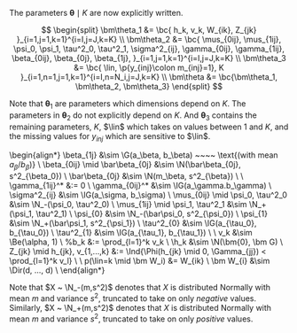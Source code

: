 The parameters $\bm\theta \mid K$ are now explicitly written.

$$
\begin{split}
\bm\theta_1 &= \bc{
h_k, v_k,
W_{ik}, Z_{jk}
}_{i=1,j=1,k=1}^{i=I,j=J,k=K} \\
\bm\theta_2 &= \bc{
\mus_{0ij}, \mus_{1ij}, \psi_0, \psi_1, 
\tau^2_0, \tau^2_1,
\sigma^2_{ij}, \gamma_{0ij}, \gamma_{1ij}, \beta_{0ij}, \beta_{0j}, \beta_{1j},
}_{i=1,j=1,k=1}^{i=I,j=J,k=K} \\
\bm\theta_3 &= \bc{
\lin, 
\p{y_{inj}\colon m_{inj}=1},
K
}_{i=1,n=1,j=1,k=1}^{i=I,n=N_i,j=J,k=K} \\
\bm\theta &= \bc{\bm\theta_1, \bm\theta_2, \bm\theta_3}
\end{split}
$$

Note that $\bm\theta_1$ are parameters which dimensions depend on $K$.  The
parameters in $\bm\theta_2$ do not explicitly depend on $K$.  And $\bm\theta_3$
contains the remaining parameters, $K$, $\lin$ which takes on values between 1
and $K$, and the missing values for $y_{inj}$ which are sensitive to $\lin$.

$$
%\begin{split}
%\bm\theta = \bc{
%h_k, v_k, \mus_{0ij}, \mus_{1ij}, \psi_0, \psi_1, 
%\tau^2_0, \tau^2_1, W_{ik}, \lin, 
%\sigma^2_{ij}, \gamma_{0ij}, \gamma_{1ij}, \beta_{0ij}, \beta_{0j}, \beta_{1j},
%y_{inj}\colon m_{inj}=1
%}_{i=1,n=1,j=1,k=1}^{i=I,n=N_i,j=J,k=K}
%\end{split}
$$

\begin{align*}
\beta_{1j} &\sim \G(a_\beta, b_\beta) ~~~~ \text{(with mean $a_\beta/b_\beta$)} \\
\beta_{0ij} \mid \bar\beta_{0j} &\sim \N(\bar\beta_{0j}, s^2_{\beta_0}) \\
\bar\beta_{0j} &\sim \N(m_\beta, s^2_{\beta}) \\
\\
\gamma_{1ij}^* &:= 0 \\
\gamma_{0ij}^* &\sim \IG(a_\gamma.b_\gamma) \\
\sigma^2_{ij} &\sim \IG(a_\sigma, b_\sigma) \\
\mus_{0ij} \mid \psi_0, \tau^2_0 &\sim \N_-(\psi_0, \tau^2_0) \\
\mus_{1ij} \mid \psi_1, \tau^2_1 &\sim \N_+(\psi_1, \tau^2_1) \\
\psi_{0} &\sim \N_-(\bar\psi_0, s^2_{\psi_0}) \\
\psi_{1} &\sim \N_+(\bar\psi_1, s^2_{\psi_1}) \\
\tau^2_{0} &\sim \IG(a_{\tau_0}, b_{\tau_0}) \\
\tau^2_{1} &\sim \IG(a_{\tau_1}, b_{\tau_1}) \\
\\
v_k &\sim \Be(\alpha, 1) \\
%b_k &:= \prod_{l=1}^k v_k \\
\h_k &\sim \N(\bm{0}, \bm G) \\
Z_{jk} \mid h_{jk}, v_{1,...,k} &:=
\Ind{\Phi(h_{jk} \mid 0, \Gamma_{jj}) < \prod_{l=1}^k v_l} \\
\\
p(\lin=k \mid \bm W_i) &= W_{ik} \\
\bm W_{i} &\sim \Dir(d, ..., d) \\
\end{align*}

Note that $X ~ \N_-(m,s^2)$ denotes that $X$ is distributed Normally with
mean $m$ and variance $s^2$, truncated to take on only *negative* values.
Similarly, $X ~ \N_+(m,s^2)$ denotes that $X$ is distributed Normally with
mean $m$ and variance $s^2$, truncated to take on only *positive* values.

